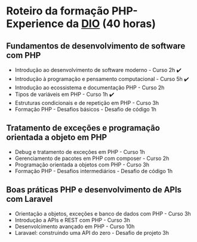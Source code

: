 # Roteiro da formação PHP-Experience da [DIO](https://dio.me) (40 horas)

## Fundamentos de desenvolvimento de software com PHP
- Introdução ao desenvolvimento de software moderno - Curso 2h ✔️
- Introdução à programação e pensamento computacional - Curso 5h ✔️
- Introdução ao ecossistema e documentação PHP - Curso 2h
- Tipos de variáveis em PHP - Curso 1h ✔️
- Estruturas condicionais e de repetição em PHP - Curso 3h
- Formação PHP - Desafios básicos - Desafio de código 1h

## Tratamento de exceções e programação orientada a objeto em PHP
- Debug e tratamento de exceções em PHP - Curso 1h
- Gerenciamento de pacotes em PHP com composer - Curso 2h
- Programação orientada a objetos com PHP - Curso 3h
- Formação PHP - Desafios intermediários - Desafio de código 1h

## Boas práticas PHP e desenvolvimento de APIs com Laravel
- Orientação a objetos, exceções e banco de dados com PHP - Curso 3h
- Introdução a APIs e REST com PHP - Curso 3h
- Desenvolcimento avançado em PHP - Curso 10h
- Laravael: construindo uma API do zero - Desafio de projeto 3h

